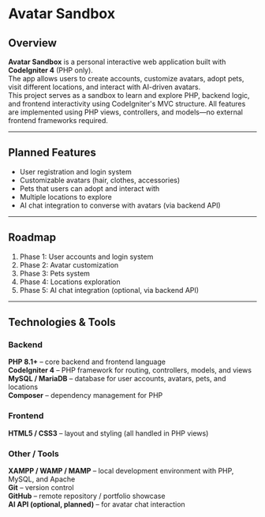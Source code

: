 # Avatar Sandbox

## Overview
**Avatar Sandbox** is a personal interactive web application built with **CodeIgniter 4** (PHP only).  
The app allows users to create accounts, customize avatars, adopt pets, visit different locations, and interact with AI-driven avatars.  
This project serves as a sandbox to learn and explore PHP, backend logic, and frontend interactivity using CodeIgniter's MVC structure. All features are implemented using PHP views, controllers, and models—no external frontend frameworks required.

---

## Planned Features
- User registration and login system
- Customizable avatars (hair, clothes, accessories)
- Pets that users can adopt and interact with
- Multiple locations to explore
- AI chat integration to converse with avatars (via backend API)

---

## Roadmap
1. Phase 1: User accounts and login system
2. Phase 2: Avatar customization
3. Phase 3: Pets system
4. Phase 4: Locations exploration
5. Phase 5: AI chat integration (optional, via backend API)

---

## Technologies & Tools

### Backend
**PHP 8.1+** – core backend and frontend language  
**CodeIgniter 4** – PHP framework for routing, controllers, models, and views  
**MySQL / MariaDB** – database for user accounts, avatars, pets, and locations  
**Composer** – dependency management for PHP  

### Frontend
**HTML5 / CSS3** – layout and styling (all handled in PHP views)

### Other / Tools
**XAMPP / WAMP / MAMP** – local development environment with PHP, MySQL, and Apache  
**Git** – version control  
**GitHub** – remote repository / portfolio showcase  
**AI API (optional, planned)** – for avatar chat interaction
